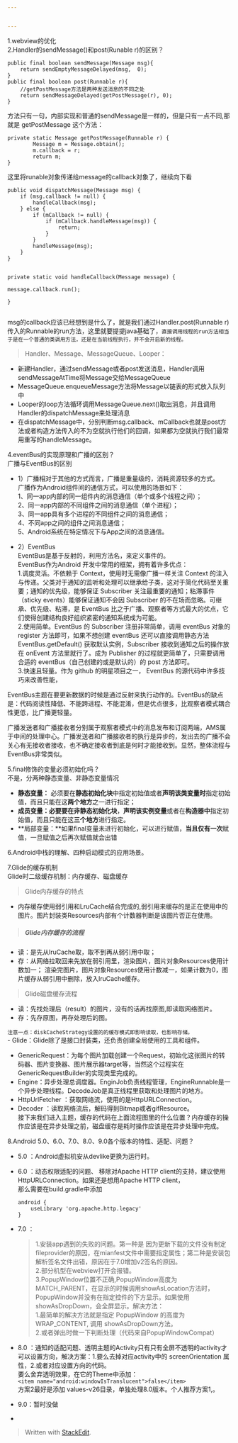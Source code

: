 ```yaml
---


---
```


<p>1.webview的优化<br>
2.Handler的sendMessage()和post(Runable r)的区别？</p>
<pre><code>public final boolean sendMessage(Message msg){ 
	return sendEmptyMessageDelayed(msg,  0);  
}
public final boolean post(Runnable r){
	//getPostMessage方法是两种发送消息的不同之处
    return sendMessageDelayed(getPostMessage(r), 0);
}
</code></pre>
<p>方法只有一句，内部实现和普通的sendMessage是一样的，但是只有一点不同,那就是 getPostMessage 这个方法：</p>
<pre><code>private static Message getPostMessage(Runnable r) {
        Message m = Message.obtain();
        m.callback = r;
        return m;
}
</code></pre>
<p>这里将runable对象传递给message的callback对象了，继续向下看</p>
<pre><code>public void dispatchMessage(Message msg) {
	if (msg.callback != null) {
		handleCallback(msg);
	} else {
		if (mCallback != null) {
			if (mCallback.handleMessage(msg)) {
				return;
			}
		}
		handleMessage(msg);
	}
}

private static void handleCallback(Message message) {  
    message.callback.run();  
}
</code></pre>
<p>msg的callback应该已经想到是什么了，就是我们通过Handler.post(Runnable r)传入的Runnable的run方法，这里就要提提java基础了，<code>直接调用线程的run方法相当于是在一个普通的类调用方法，还是在当前线程执行，并不会开启新的线程。</code></p>
<blockquote>
<p>Handler、Message、MessageQueue、Looper：</p>
</blockquote>
<ul>
<li>新建Handler，通过sendMessage或者post发送消息，Handler调用sendMessageAtTime将Message交给MessageQueue</li>
<li>MessageQueue.enqueueMessage方法将Message以链表的形式放入队列中</li>
<li>Looper的loop方法循环调用MessageQueue.next()取出消息，并且调用Handler的dispatchMessage来处理消息</li>
<li>在dispatchMessage中，分别判断msg.callback、mCallback也就是post方法或者构造方法传入的不为空就执行他们的回调，如果都为空就执行我们最常用重写的handleMessage。</li>
</ul>
<p>4.eventBus的实现原理和广播的区别？<br>
广播与EventBus的区别</p>
<ul>
<li>
<p>1）广播相对于其他的方式而言，广播是重量级的，消耗资源较多的方式。<br>
广播作为Android组件间的通信方式，可以使用的场景如下：<br>
1、同一app内部的同一组件内的消息通信（单个或多个线程之间）；<br>
2、同一app内部的不同组件之间的消息通信（单个进程）；<br>
3、同一app具有多个进程的不同组件之间的消息通信；<br>
4、不同app之间的组件之间消息通信；<br>
5、Android系统在特定情况下与App之间的消息通信。</p>
</li>
<li>
<p>2）EventBus<br>
EventBus是基于反射的，利用方法名，来定义事件的。<br>
EventBus作为Android 开发中常用的框架，拥有着许多优点：<br>
1.调度灵活。不依赖于 Context，使用时无需像广播一样关注 Context 的注入与传递。父类对于通知的监听和处理可以继承给子类，这对于简化代码至关重要；通知的优先级，能够保证 Subscriber 关注最重要的通知；粘滞事件（sticky events）能够保证通知不会因 Subscriber 的不在场而忽略。可继承、优先级、粘滞，是 EventBus 比之于广播、观察者等方式最大的优点，它们使得创建结构良好组织紧密的通知系统成为可能。<br>
2.使用简单。EventBus 的 Subscriber 注册非常简单，调用 eventBus 对象的 register 方法即可，如果不想创建 eventBus 还可以直接调用静态方法 EventBus.getDefault() 获取默认实例，Subscriber 接收到通知之后的操作放在 onEvent 方法里就行了。成为 Publisher 的过程就更简单了，只需要调用合适的 eventBus（自己创建的或是默认的）的 post 方法即可。<br>
3.快速且轻量。作为 github 的明星项目之一， EventBus 的源代码中许多技巧来改善性能，</p>
</li>
</ul>
<p>EventBus主题在要更新数据的时候是通过反射来执行动作的。EventBus的缺点是：代码阅读性降低、不能跨进程、不能混淆，但是优点很多，比观察者模式耦合性更低，比广播更轻量。</p>
<p>广播发送者和广播接收者分别属于观察者模式中的消息发布和订阅两端，AMS属于中间的处理中心。广播发送者和广播接收者的执行是异步的，发出去的广播不会关心有无接收者接收，也不确定接收者到底是何时才能接收到。显然，整体流程与EventBus非常类似。</p>
<p>5.final修饰的变量必须初始化吗？<br>
不是，分两种静态变量、非静态变量情况</p>
<ul>
<li><strong>静态变量：</strong> 必须要在<strong>静态初始化块</strong>中指定初始值或者<strong>声明该类变量时</strong>指定初始值，而且只能在这<strong>两个地方</strong>之一进行指定；</li>
<li><strong>成员变量：<strong>必要要在</strong>非静态初始化块</strong>，<strong>声明该实例变量</strong>或者在<strong>构造器中</strong>指定初始值，而且只能在这<strong>三个地方</strong>进行指定。</li>
<li>**局部变量：**如果final变量未进行初始化，可以进行赋值，<strong>当且仅有一次</strong>赋值，一旦赋值之后再次赋值就会出错</li>
</ul>
<p>6.Android中栈的理解、四种启动模式的应用场景。</p>
<p>7.Glide的缓存机制<br>
Glide时二级缓存机制：内存缓存、磁盘缓存</p>
<blockquote>
<p>Glide内存缓存的特点</p>
</blockquote>
<ul>
<li>内存缓存使用弱引用和LruCache结合完成的,弱引用来缓存的是正在使用中的图片。图片封装类Resources内部有个计数器判断是该图片否正在使用。</li>
</ul>
<blockquote>
<h5 id="glide内存缓存的流程">Glide内存缓存的流程</h5>
</blockquote>
<ul>
<li>读：是先从lruCache取，取不到再从弱引用中取；</li>
<li>存：从网络拉取回来先放在弱引用里，渲染图片，图片对象Resources使用计数加一；  渲染完图片，图片对象Resources使用计数减一，如果计数为0，图片缓存从弱引用中删除，放入lruCache缓存。</li>
</ul>
<blockquote>
<p>Glide磁盘缓存流程</p>
</blockquote>
<ul>
<li>读：先找处理后（result）的图片，没有的话再找原图,即读取网络图片。</li>
<li>存：先存原图，再存处理后的图。</li>
</ul>
<p><code>注意一点：diskCacheStrategy设置的的缓存模式即影响读取，也影响存储。</code><br>
<img src="https://upload-images.jianshu.io/upload_images/5105267-067b3c21417753d1.png?imageMogr2/auto-orient/strip%7CimageView2/2/w/1000/format/webp" alt="">-   Glide：Glide除了是接口封装类，还负责创建全局使用的工具和组件。</p>
<ul>
<li>GenericRequest：为每个图片加载创建一个Request，初始化这张图片的转码器、图片变换器、图片展示器target等，当然这个过程实在GenericRequestBuilder的实现类里完成的。</li>
<li>Engine：异步处理总调度器。EnginJob负责线程管理，EngineRunnable是一个异步处理线程。DecodeJob是真正线程里获取和处理图片的地方。</li>
<li>HttpUrlFetcher ：获取网络流，使用的是HttpURLConnection。</li>
<li>Decoder ：读取网络流后，解码得到Bitmap或者gifResource。<br>
接下来我们进入主题，缓存的代码在上面流程图里的什么位置？内存缓存的操作应该是在异步处理之前，磁盘缓存是耗时操作应该是在异步处理中完成。</li>
</ul>
<p>8.Android 5.0、6.0、7.0、8.0、9.0各个版本的特性、适配、问题？</p>
<ul>
<li>
<p>5.0 ：Android虚拟机安从devlike更换为运行时。</p>
</li>
<li>
<p>6.0 ：动态权限适配的问题、 移除对Apache HTTP client的支持，建议使用HttpURLConnection。如果还是想用Apache HTTP client，<br>
那么需要在build.gradle中添加</p>
<pre><code>android {
    useLibrary 'org.apache.http.legacy'
}
</code></pre>
</li>
<li>
<p>7.0 ：</p>
<blockquote>
<p>1.安装app遇到的失败的问题。第一种是 因为更新下载的文件没有制定fileprovider的原因，在mianfest文件中需要指定属性；第二种是安装包解析签名文件出错，原因在于7.0增加v2签名的原因。<br>
2.部分机型在webview打开会报错。<br>
3.PopupWindow位置不正确,PopupWindow高度为MATCH_PARENT，在显示的时候调用showAsLocation方法时，PopupWindow并没有在指定控件的下方显示。如果使用showAsDropDown，会全屏显示。解决方法：<br>
1.最简单的解决方法就是指定 PopupWindow 的高度为 WRAP_CONTENT, 调用 showAsDropDown方法。<br>
2.或者弹出时做一下判断处理（代码来自PopupWindowCompat）</p>
</blockquote>
</li>
<li>
<p>8.0 ：通知的适配问题、透明主题的Activity只有只有全屏不透明的activity才可以设置方向，解决方案：1.要么去掉对应activity中的 screenOrientation 属性，2.或者对应设置方向的代码。<br>
要么舍弃透明效果，在它的Theme中添加：<br>
<code>&lt;item name="android:windowIsTranslucent"&gt;false&lt;/item&gt;</code><br>
方案2最好是添加 values-v26目录，单独处理8.0版本。个人推荐方案1,。</p>
</li>
<li>
<p>9.0：暂时没做</p>
</li>
<li></li>
</ul>
<blockquote>
<p>Written with <a href="https://stackedit.io/">StackEdit</a>.</p>
</blockquote>

